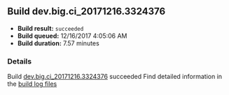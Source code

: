 ## Build dev.big.ci_20171216.3324376
- **Build result:** `succeeded`
- **Build queued:** 12/16/2017 4:05:06 AM
- **Build duration:** 7.57 minutes
### Details
Build [dev.big.ci_20171216.3324376](https://winappstudio.visualstudio.com/web/build.aspx?pcguid=a4ef43be-68ce-4195-a619-079b4d9834c2&builduri=vstfs%3a%2f%2f%2fBuild%2fBuild%2f24376) succeeded
Find detailed information in the [build log files](https://uwpctdiags.blob.core.windows.net/buildlogs/dev.big.ci_20171216.3324376_logs.zip)
